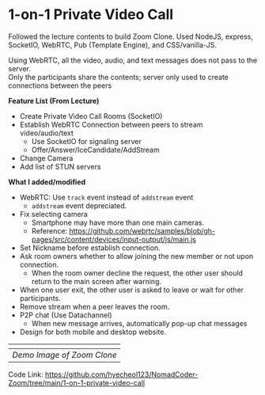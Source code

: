 # 1-on-1 Private Video Call

Followed the lecture contents to build Zoom Clone.
Used NodeJS, express, SocketIO, WebRTC, Pub (Template Engine), and CSS/vanilla-JS.

Using WebRTC, all the video, audio, and text messages does not pass to the server.  
Only the participants share the contents; server only used to create connections between the peers

**Feature List (From Lecture)**

- Create Private Video Call Rooms (SocketIO)
- Establish WebRTC Connection between peers to stream video/audio/text
  - Use SocketIO for signaling server
  - Offer/Answer/IceCandidate/AddStream
- Change Camera
- Add list of STUN servers

**What I added/modified**

- WebRTC: Use `track` event instead of `addstream` event
  - `addstream` event depreciated.
- Fix selecting camera
  - Smartphone may have more than one main cameras.
  - Reference: https://github.com/webrtc/samples/blob/gh-pages/src/content/devices/input-output/js/main.js
- Set Nickname before establish connection.
- Ask room owners whether to allow joining the new member or not upon connection.
  - When the room owner decline the request, the other user should return to the main screen after warning.
- When one user exit, the other user is asked to leave or wait for other participants.
- Remove stream when a peer leaves the room.
- P2P chat (Use Datachannel)
  - When new message arrives, automatically pop-up chat messages
- Design for both mobile and desktop website.

|           ![]()            |
| :------------------------: |
| _Demo Image of Zoom Clone_ |

Code Link: https://github.com/hyecheol123/NomadCoder-Zoom/tree/main/1-on-1-private-video-call

